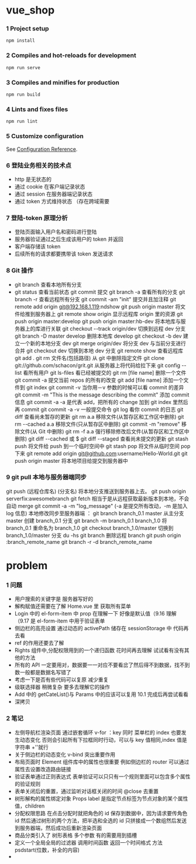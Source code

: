 # vue_shop

### 1 Project setup

```
npm install
```

### 2 Compiles and hot-reloads for development

```
npm run serve
```

### 3 Compiles and minifies for production

```
npm run build
```

### 4 Lints and fixes files

```
npm run lint
```

### 5 Customize configuration

See [Configuration Reference](https://cli.vuejs.org/config/).

### 6 登陆业务相关的技术点

- http 是无状态的
- 通过 cookie 在客户端记录状态
- 通过 session 在服务器端记录状态
- 通过 token 方式维持状态 （存在跨域需要

### 7 登陆-token 原理分析

- 登陆页面输入用户名和密码进行登陆
- 服务器验证通过之后生成该用户的 token 并返回
- 客户端存储该 token
- 后续所有的请求都要携带该 token 发送请求

### 8 Git 操作

- git branch 查看本地所有分支
- git status 查看当前状态
  git commit 提交
  git branch -a 查看所有的分支
  git branch -r 查看远程所有分支
  git commit -am "init" 提交并且加注释
  git remote add origin git@192.168.1.119:ndshow
  git push origin master 将文件给推到服务器上
  git remote show origin 显示远程库 origin 里的资源
  git push origin master:develop
  git push origin master:hb-dev 将本地库与服务器上的库进行关联
  git checkout --track origin/dev 切换到远程 dev 分支
  git branch -D master develop 删除本地库 develop
  git checkout -b dev 建立一个新的本地分支 dev
  git merge origin/dev 将分支 dev 与当前分支进行合并
  git checkout dev 切换到本地 dev 分支
  git remote show 查看远程库
  git add .
  git rm 文件名(包括路径) 从 git 中删除指定文件
  git clone git://github.com/schacon/grit.git 从服务器上将代码给拉下来
  git config --list 看所有用户
  git ls-files 看已经被提交的
  git rm [file name] 删除一个文件
  git commit -a 提交当前 repos 的所有的改变
  git add [file name] 添加一个文件到 git index
  git commit -v 当你用－v 参数的时候可以看 commit 的差异
  git commit -m "This is the message describing the commit" 添加 commit 信息
  git commit -a -a 是代表 add，把所有的 change 加到 git index 里然后再 commit
  git commit -a -v 一般提交命令
  git log 看你 commit 的日志
  git diff 查看尚未暂存的更新
  git rm a.a 移除文件(从暂存区和工作区中删除)
  git rm --cached a.a 移除文件(只从暂存区中删除)
  git commit -m "remove" 移除文件(从 Git 中删除)
  git rm -f a.a 强行移除修改后文件(从暂存区和工作区中删除)
  git diff --cached 或 \$ git diff --staged 查看尚未提交的更新
  git stash push 将文件给 push 到一个临时空间中
  git stash pop 将文件从临时空间 pop 下来
  git remote add origin git@github.com:username/Hello-World.git
  git push origin master 将本地项目给提交到服务器中

### 9 git pull 本地与服务器端同步

git push (远程仓库名) (分支名) 将本地分支推送到服务器上去。
git push origin serverfix:awesomebranch
git fetch 相当于是从远程获取最新版本到本地，不会自动 merge
git commit -a -m "log_message" (-a 是提交所有改动，-m 是加入 log 信息) 本地修改同步至服务器端 ：
git branch branch_0.1 master 从主分支 master 创建 branch_0.1 分支
git branch -m branch_0.1 branch_1.0 将 branch_0.1 重命名为 branch_1.0
git checkout branch_1.0/master 切换到 branch_1.0/master 分支
du -hs
git branch 删除远程 branch
git push origin :branch_remote_name
git branch -r -d branch_remote_name

# problem

### 1 问题

- 用户搜索的关键字是 服务器写好的
- 解构赋值还需要在了解 Home.vue 里 获取所有菜单
- Login 中的 el-form-item 中 prop 在理解一下 好像是默认值（9.16 理解 （9.17 是 el-form-item 中用于验证表单
- 侧边栏的高亮设置 通过动态的 activePath 储存在 sessionStorage 中 代码再去看
- ref 的作用还要去了解
- Rights 组件中,分配权限用到的一个递归函数 花时间再去理解 试试看有没有其他的方法
- 所有的 API 一定要用对，数据要一一对应不要看岔了然后得不到数据，找不到数一般都是数据名写错了
- 考虑一下是否有些代码可以复原 减少重复
- 级联选择器 稍微复杂 要多去理解它的操作
- Add 中的 getCateList()与 Params 中的应该可以复用 10.1 完成后再尝试看看
- 深拷贝

### 2 笔记

- 左侧导航栏渲染页面 通过嵌套循环 v-for ：key 同时 菜单栏的 index 也要发生动态变化 否则会引起所有下拉框同时行动，可以与 key 值相同,index 值是字符串 +''就行
- 关于侧边栏的动态变化 v-bind 突出重要作用
- 布局页面时 Element 组件库中的属性也很重要 例如侧边栏的 router 可以通过属性去设置改造路由链接
- 验证表单通过正则表达式 表单验证可以只只有一个规则里面可以包含多个属性的验证规则
- 表单关闭后的重置，通过监听对话框关闭的时间 @close 去重置
- 树形解构的属性绑定对象 Props label 是指定节点标签为节点对象的某个属性值，children
- 分配权限思路 在点击分配时就把角色的 id 保存到数据中，因为请求要传角色 id 然后通过树形的两个方法，把半选和全选的 id 只拼接成一个数组然后发送到服务器端，然后成功后重新渲染页面
- 商品分类引入了 树形表格 多个参数 有的需要用到插槽
- 定义一个全局全局的过滤器 调用时间函数 返回一个时间格式 方法 psdstart(位数，补全的内容)
-
